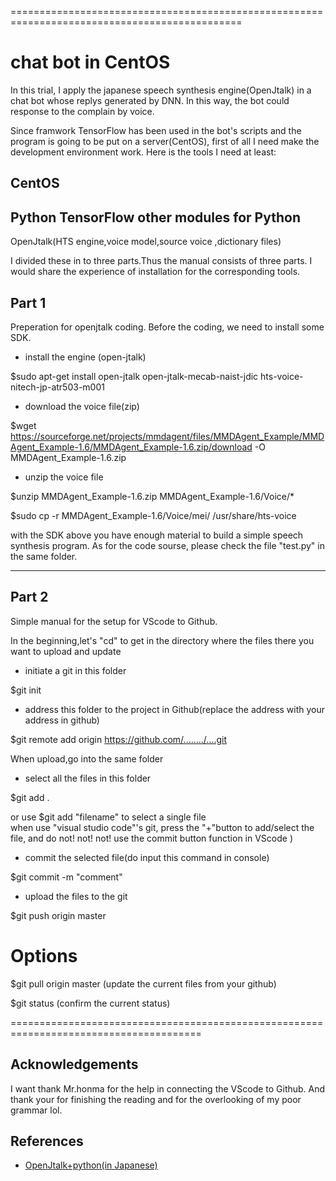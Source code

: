 ==============================================================================================
# chat bot in CentOS

In this trial, I apply the japanese speech synthesis engine(OpenJtalk) in a chat bot whose replys generated by DNN. In this way, the bot could response to the complain by voice.

Since framwork TensorFlow has been used in the bot's scripts and the program is going to be put on a server(CentOS), first of all I need make the development environment work. 
Here is the tools I need at least:

CentOS
------------------------------
Python
TensorFlow
other modules for Python
------------------------------
OpenJtalk(HTS engine,voice model,source voice ,dictionary files)

I divided these in to three parts.Thus the manual consists of three parts.  I would share the experience of installation for the corresponding tools.

## Part 1

Preperation for openjtalk coding.
Before the coding, we need to install some SDK. 

- install the engine (open-jtalk)

$sudo apt-get install open-jtalk open-jtalk-mecab-naist-jdic hts-voice-nitech-jp-atr503-m001

- download the voice file(zip)

$wget https://sourceforge.net/projects/mmdagent/files/MMDAgent_Example/MMDAgent_Example-1.6/MMDAgent_Example-1.6.zip/download -O MMDAgent_Example-1.6.zip

- unzip the voice file

$unzip MMDAgent_Example-1.6.zip MMDAgent_Example-1.6/Voice/*

$sudo cp -r MMDAgent_Example-1.6/Voice/mei/ /usr/share/hts-voice

with the SDK above you have enough material to build a simple speech synthesis program.
As for the code sourse, please check the file "test.py" in the same folder. 

--------------------------------------------------------------------------------------------
## Part 2

 Simple manual for the setup for VScode to Github.

 In the beginning,let's "cd" to get in the directory where the files there you want to upload and update

- initiate a git in this folder

$git init

- address this folder to the project in Github(replace the address with your address in github)

$git remote add origin https://github.com/......../....git


When upload,go into the same folder

- select all the files in this folder

$git add .  

or use $git add "filename" to select a single file  
when use "visual studio code"'s git, press the "+"button to add/select the file, and do not! not! not! use the commit button function in VScode )

- commit the selected file(do input this command in console)

$git commit -m "comment"  

- upload the files to the git

$git push origin master 

# Options

$git pull origin master (update the current files from your github)  

$git status (confirm the current status)

=======================================================================================

## Acknowledgements

I want thank Mr.honma for the help in connecting the VScode to Github.
And thank your for finishing the reading and for the overlooking of my poor grammar lol.

## References
- [OpenJtalk+python(in Japanese)](https://qiita.com/kkoba84/items/b828229c374a249965a9)
